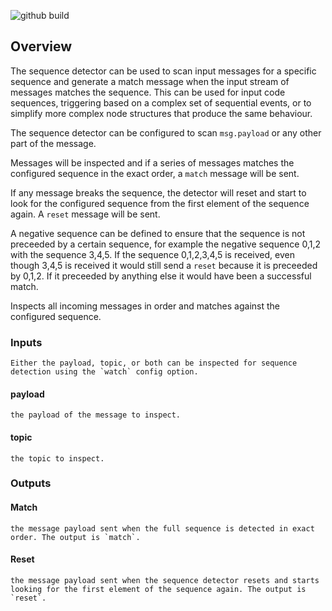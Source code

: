 ![github build](https://github.com/mattfair/node-red-contrib-sequence-detector/workflows/Node.js%20Package/badge.svg)

## Overview
The sequence detector can be used to scan input messages for a specific sequence and generate a match message when the input stream of messages matches the sequence. 
This can be used for input code sequences, triggering based on a complex set of sequential events, or to simplify more complex node structures that produce the same behaviour. 

The sequence detector can be configured to scan `msg.payload` or any other part of the message.

Messages will be inspected and if a series of messages matches the configured sequence in the exact order, a `match` message will be sent.
    
If any message breaks the sequence, the detector will reset and start to look for the configured sequence from the first element of the sequence again. A `reset` message will be sent.

A negative sequence can be defined to ensure that the sequence is not preceeded by a certain sequence, for example the negative sequence 0,1,2 with the sequence 3,4,5.  If the sequence 0,1,2,3,4,5 is received, even though 3,4,5 is received it would still send a `reset` because it is preceeded by 0,1,2.  If it preceeded by anything else it would have been a successful match.

Inspects all incoming messages in order and matches against the configured sequence.
    
### Inputs
    
    Either the payload, topic, or both can be inspected for sequence detection using the `watch` config option.
#### payload
 
    the payload of the message to inspect.
 
 #### topic
    the topic to inspect.
    

 ### Outputs

#### Match
          
    the message payload sent when the full sequence is detected in exact order. The output is `match`.
         
#### Reset 
           
    the message payload sent when the sequence detector resets and starts looking for the first element of the sequence again. The output is `reset`.
             

